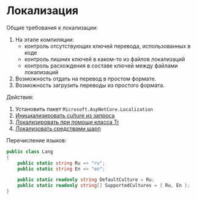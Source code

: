 # Локализация

Общие требования к локализации:

1. На этапе компиляции:
   - контроль отсутствующих ключей перевода, использованных в коде
   - контроль лишних ключей в каком-то из файлов локализаций
   - контроль расхождения в составе ключей между файлами локализаций
2. Возможность отдать на перевод в простом формате.
3. Возможность загрузить переводы из простого формата.

Действия:

1. Установить пакет `Microsoft.AspNetCore.Localization`
2. [Инициализировать culture из запроса](./02-init-culture-from-req.md)
3. [Локализировать при помощи класса Tr](./03-localize-with-class-tr.md)
4. [Локализовать средствами шарп](./04-localize-standard-way.md)

Перечисление языков:

```csharp
public class Lang
{
    public static string Ru => "ru";
    public static string En => "en";

    public static readonly string DefaultCulture = Ru;
    public static readonly string[] SupportedCultures = { Ru, En };
}
```

